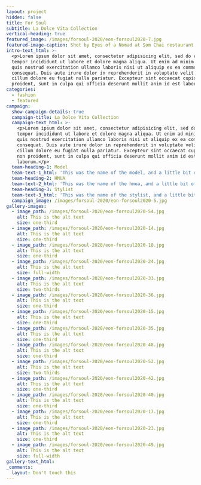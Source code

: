 ```yaml
---
layout: project
hidden: false
title: For Soul
subtitle: La Dolce Vita Collection
vertical-heading: true
featured_image: /images/forsoul-2020/eon-forsoul2020-7.jpg
featured-image-caption: Shot by Eyes of a Nomad at Som Chai restaurant
intro-text_html: >-
  <p>Lorem ipsum dolor sit amet, consectetur adipisicing elit, sed do eiusmod
  tempor incididunt ut labore et dolore magna aliqua. Ut enim ad minim veniam,
  quis nostrud exercitation ullamco laboris nisi ut aliquip ex ea commodo
  consequat. Duis aute irure dolor in reprehenderit in voluptate velit esse
  cillum dolore eu fugiat nulla pariatur. Excepteur sint occaecat cupidatat non
  proident, sunt in culpa qui officia deserunt mollit anim id est laborum.</p>
categories:
  - fashion
  - featured
campaign:
  show-campaign-details: true
  campaign-title: La Dolce Vita Collection
  campaign-text_html: >-
    <p>Lorem ipsum dolor sit amet, consectetur adipisicing elit, sed do eiusmod
    tempor incididunt ut labore et dolore magna aliqua. Ut enim ad minim veniam,
    quis nostrud exercitation ullamco laboris nisi ut aliquip ex ea commodo
    consequat. Duis aute irure dolor in reprehenderit in voluptate velit esse
    cillum dolore eu fugiat nulla pariatur. Excepteur sint occaecat cupidatat
    non proident, sunt in culpa qui officia deserunt mollit anim id est
    laborum.</p>
  team-heading-1: Model
  team-text-1_html: 'This was the name of the model, and a little bit of a blurb about her.'
  team-heading-2: HMUA
  team-text-2_html: 'This was the name of the hmua, and a little bit of a blurb about her.'
  team-heading-3: Stylist
  team-text-3_html: 'This was the name of the stylist, and a little bit of a blurb about her.'
  campaign_image: /images/forsoul-2020/eon-forsoul2020-5.jpg
gallery-images:
  - image_path: /images/forsoul-2020/eon-forsoul2020-54.jpg
    alt: This is the alt text
    size: one-third
  - image_path: /images/forsoul-2020/eon-forsoul2020-14.jpg
    alt: This is the alt text
    size: one-third
  - image_path: /images/forsoul-2020/eon-forsoul2020-10.jpg
    alt: This is the alt text
    size: one-third
  - image_path: /images/forsoul-2020/eon-forsoul2020-24.jpg
    alt: This is the alt text
    size: full-width
  - image_path: /images/forsoul-2020/eon-forsoul2020-33.jpg
    alt: This is the alt text
    size: two-thirds
  - image_path: /images/forsoul-2020/eon-forsoul2020-36.jpg
    alt: This is the alt text
    size: one-third
  - image_path: /images/forsoul-2020/eon-forsoul2020-15.jpg
    alt: This is the alt text
    size: one-third
  - image_path: /images/forsoul-2020/eon-forsoul2020-35.jpg
    alt: This is the alt text
    size: one-third
  - image_path: /images/forsoul-2020/eon-forsoul2020-48.jpg
    alt: This is the alt text
    size: one-third
  - image_path: /images/forsoul-2020/eon-forsoul2020-52.jpg
    alt: This is the alt text
    size: two-thirds
  - image_path: /images/forsoul-2020/eon-forsoul2020-42.jpg
    alt: This is the alt text
    size: one-third
  - image_path: /images/forsoul-2020/eon-forsoul2020-40.jpg
    alt: This is the alt text
    size: one-third
  - image_path: /images/forsoul-2020/eon-forsoul2020-17.jpg
    alt: This is the alt text
    size: one-third
  - image_path: /images/forsoul-2020/eon-forsoul2020-23.jpg
    alt: This is the alt text
    size: one-third
  - image_path: /images/forsoul-2020/eon-forsoul2020-49.jpg
    alt: This is the alt text
    size: full-width
gallery-text_html:
_comments:
  layout: Don't touch this
---
```

